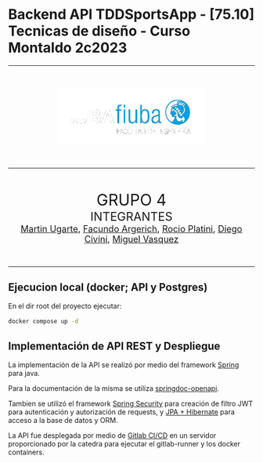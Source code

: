 # Backend API TDDSportsApp - [75.10] Tecnicas de diseño - Curso Montaldo 2c2023

---

<br>
<p align="center">
  <a href="#/"><img src="https://raw.githubusercontent.com/MiguelV5/MiguelV5/main/misc/logofiubatransparent_partialwhite.png" width="60%"/></a>
</p>
<br>

---

<br>
<p align="center">
<font size="+3">
GRUPO 4
</font>
<br>
<font size="+2">
INTEGRANTES
</font>
<br>
<font size="+1">
<a href="https://github.com/MartinUgarte">Martin Ugarte</a>, 
<a href="https://github.com/bonshot">Facundo Argerich</a>, 
<a href="https://github.com/rplatini">Rocio Platini</a>, 
<a href="https://github.com/DiegoCivi">Diego Civini</a>, 
<a href="https://github.com/MiguelV5">Miguel Vasquez</a>
</font>
</p>
<br>


---

## Ejecucion local (docker; API y Postgres)

En el dir root del proyecto ejecutar:
```bash
docker compose up -d 
```

## Implementación de API REST y Despliegue

La implementación de la API se realizó por medio del framework [Spring](https://spring.io/) para java.

Para la documentación de la misma se utiliza [springdoc-openapi](https://springdoc.org/). 

Tambien se utilizó el framework [Spring Security](https://docs.spring.io/spring-security/reference/index.html) para creación de filtro JWT para autenticación y autorización de requests, y [JPA + Hibernate](https://docs.spring.io/spring-framework/reference/data-access/orm/jpa.html) para acceso a la base de datos y ORM.

La API fue desplegada por medio de [Gitlab CI/CD](https://docs.gitlab.com/ee/ci/)
en un servidor proporcionado por la catedra para ejecutar el gitlab-runner y los docker containers.
